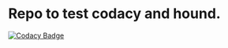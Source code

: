 Repo to test codacy and hound.
===========================================

[![Codacy Badge](https://api.codacy.com/project/badge/Grade/082ea171a2be424d98545d94a71af136)](https://www.codacy.com/app/nicolas-pelletier/RepoToTestCodacyAndHound2?utm_source=github.com&amp;utm_medium=referral&amp;utm_content=NicolasPelletier/RepoToTestCodacyAndHound2&amp;utm_campaign=Badge_Grade)
